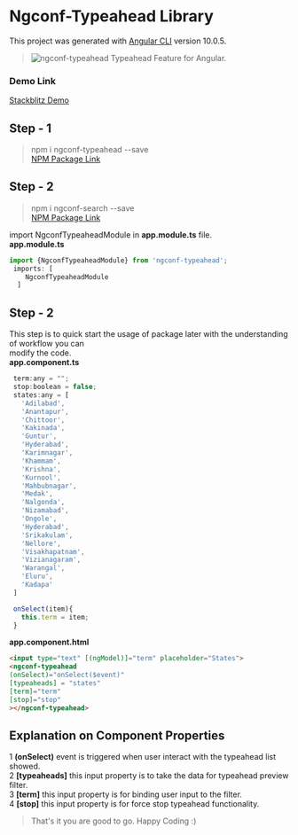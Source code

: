 # Ngconf-Typeahead Library

This project was generated with [Angular CLI](https://github.com/angular/angular-cli) version 10.0.5.

> ![ngconf-typeahead](https://img.icons8.com/cute-clipart/48/000000/hint.png "Typeahead Feature") Typeahead Feature for Angular.  


### Demo Link   
[Stackblitz Demo](https://stackblitz.com/edit/ngconf-typeahead "ngconf-typeahead Demo") 

## Step - 1

> npm i ngconf-typeahead --save  
[NPM Package Link](https://www.npmjs.com/package/ngconf-typeahead "ngconf-typeahead")  

## Step - 2
>npm i ngconf-search --save  
[NPM Package Link](https://www.npmjs.com/package/ngconf-search "ngconf-search")  

import NgconfTypeaheadModule in **app.module.ts** file.  
**app.module.ts**
```javascript
import {NgconfTypeaheadModule} from 'ngconf-typeahead';
 imports: [
    NgconfTypeaheadModule
  ]
  ```

## Step - 2
This step is to quick start the usage of package later with the understanding of workflow you can  
modify the code.  
**app.component.ts**
 ```javascript
  term:any = "";
  stop:boolean = false;
  states:any = [
    'Adilabad',
    'Anantapur',
    'Chittoor',
    'Kakinada',
    'Guntur',
    'Hyderabad',
    'Karimnagar',
    'Khammam',
    'Krishna',
    'Kurnool',
    'Mahbubnagar',
    'Medak',
    'Nalgonda',
    'Nizamabad',
    'Ongole',
    'Hyderabad',
    'Srikakulam',
    'Nellore',
    'Visakhapatnam',
    'Vizianagaram',
    'Warangal',
    'Eluru',
    'Kadapa'
  ]

  onSelect(item){
    this.term = item;
  }
```
**app.component.html**
```html
<input type="text" [(ngModel)]="term" placeholder="States">
<ngconf-typeahead
(onSelect)="onSelect($event)" 
[typeaheads] = "states" 
[term]="term"
[stop]="stop"
></ngconf-typeahead>
```

## Explanation on Component Properties  
1 **(onSelect)** event is triggered when user interact with the typeahead list showed.  
2 **[typeaheads]** this input property is to take the data for typeahead preview filter.  
3 **[term]** this input property is for binding user input to the filter.  
4 **[stop]** this input property is for force stop typeahead functionality.  
> That's it you are good to go. Happy Coding :)
